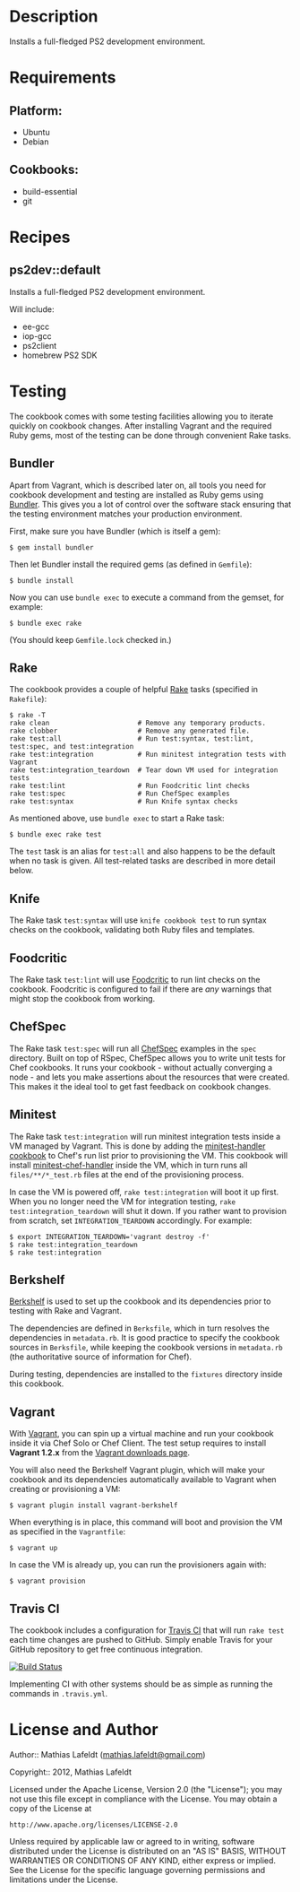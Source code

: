 Description
===========

Installs a full-fledged PS2 development environment.

Requirements
============

## Platform:

* Ubuntu
* Debian

## Cookbooks:

* build-essential
* git

Recipes
=======

## ps2dev::default

Installs a full-fledged PS2 development environment.

Will include:

- ee-gcc
- iop-gcc
- ps2client
- homebrew PS2 SDK

Testing
=======

The cookbook comes with some testing facilities allowing you to iterate quickly
on cookbook changes. After installing Vagrant and the required Ruby gems, most
of the testing can be done through convenient Rake tasks.

## Bundler

Apart from Vagrant, which is described later on, all tools you need for cookbook
development and testing are installed as Ruby gems using [Bundler](http://gembundler.com).
This gives you a lot of control over the software stack ensuring that the
testing environment matches your production environment.

First, make sure you have Bundler (which is itself a gem):

    $ gem install bundler

Then let Bundler install the required gems (as defined in `Gemfile`):

    $ bundle install

Now you can use `bundle exec` to execute a command from the gemset, for example:

    $ bundle exec rake

(You should keep `Gemfile.lock` checked in.)

## Rake

The cookbook provides a couple of helpful [Rake](http://rake.rubyforge.org)
tasks (specified in `Rakefile`):

    $ rake -T
    rake clean                      # Remove any temporary products.
    rake clobber                    # Remove any generated file.
    rake test:all                   # Run test:syntax, test:lint, test:spec, and test:integration
    rake test:integration           # Run minitest integration tests with Vagrant
    rake test:integration_teardown  # Tear down VM used for integration tests
    rake test:lint                  # Run Foodcritic lint checks
    rake test:spec                  # Run ChefSpec examples
    rake test:syntax                # Run Knife syntax checks

As mentioned above, use `bundle exec` to start a Rake task:

    $ bundle exec rake test

The `test` task is an alias for `test:all` and also happens to be the default
when no task is given. All test-related tasks are described in more detail
below.

## Knife

The Rake task `test:syntax` will use `knife cookbook test` to run syntax checks
on the cookbook, validating both Ruby files and templates.

## Foodcritic

The Rake task `test:lint` will use [Foodcritic](http://acrmp.github.com/foodcritic/)
to run lint checks on the cookbook. Foodcritic is configured to fail if there
are _any_ warnings that might stop the cookbook from working.

## ChefSpec

The Rake task `test:spec` will run all [ChefSpec](https://github.com/acrmp/chefspec)
examples in the `spec` directory. Built on top of RSpec, ChefSpec allows you to
write unit tests for Chef cookbooks. It runs your cookbook - without actually
converging a node - and lets you make assertions about the resources that were
created. This makes it the ideal tool to get fast feedback on cookbook changes.

## Minitest

The Rake task `test:integration` will run minitest integration tests inside a VM
managed by Vagrant. This is done by adding the [minitest-handler cookbook] to
Chef's run list prior to provisioning the VM. This cookbook will install
[minitest-chef-handler] inside the VM, which in turn runs all
`files/**/*_test.rb` files at the end of the provisioning process.

In case the VM is powered off, `rake test:integration` will boot it up first.
When you no longer need the VM for integration testing, `rake
test:integration_teardown` will shut it down. If you rather want to provision
from scratch, set `INTEGRATION_TEARDOWN` accordingly. For example:

    $ export INTEGRATION_TEARDOWN='vagrant destroy -f'
    $ rake test:integration_teardown
    $ rake test:integration

[minitest-chef-handler]: https://github.com/calavera/minitest-chef-handler
[minitest-handler cookbook]: https://github.com/btm/minitest-handler-cookbook

## Berkshelf

[Berkshelf](http://berkshelf.com) is used to set up the cookbook and its
dependencies prior to testing with Rake and Vagrant.

The dependencies are defined in `Berksfile`, which in turn resolves the
dependencies in `metadata.rb`. It is good practice to specify the cookbook
sources in `Berksfile`, while keeping the cookbook versions in `metadata.rb`
(the authoritative source of information for Chef).

During testing, dependencies are installed to the `fixtures` directory inside
this cookbook.

## Vagrant

With [Vagrant](http://vagrantup.com), you can spin up a virtual machine and run
your cookbook inside it via Chef Solo or Chef Client. The test setup requires to
install **Vagrant 1.2.x** from the [Vagrant downloads page](http://downloads.vagrantup.com/).

You will also need the Berkshelf Vagrant plugin, which will make your cookbook
and its dependencies automatically available to Vagrant when creating or
provisioning a VM:

    $ vagrant plugin install vagrant-berkshelf

When everything is in place, this command will boot and provision the VM as
specified in the `Vagrantfile`:

    $ vagrant up

In case the VM is already up, you can run the provisioners again with:

    $ vagrant provision

## Travis CI

The cookbook includes a configuration for [Travis CI](https://travis-ci.org) that
will run `rake test` each time changes are pushed to GitHub. Simply enable Travis
for your GitHub repository to get free continuous integration.

[![Build Status](https://travis-ci.org/mlafeldt/ps2dev-cookbook.png?branch=master)](https://travis-ci.org/mlafeldt/ps2dev-cookbook)

Implementing CI with other systems should be as simple as running the commands
in `.travis.yml`.

License and Author
==================

Author:: Mathias Lafeldt (<mathias.lafeldt@gmail.com>)

Copyright:: 2012, Mathias Lafeldt

Licensed under the Apache License, Version 2.0 (the "License");
you may not use this file except in compliance with the License.
You may obtain a copy of the License at

    http://www.apache.org/licenses/LICENSE-2.0

Unless required by applicable law or agreed to in writing, software
distributed under the License is distributed on an "AS IS" BASIS,
WITHOUT WARRANTIES OR CONDITIONS OF ANY KIND, either express or implied.
See the License for the specific language governing permissions and
limitations under the License.
